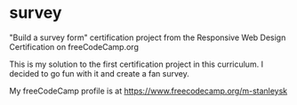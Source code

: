# survey
"Build a survey form" certification project from the Responsive Web Design Certification on freeCodeCamp.org

This is my solution to the first certification project in this curriculum. I decided to go fun with it and create a fan survey.

My freeCodeCamp profile is at https://www.freecodecamp.org/m-stanleysk
